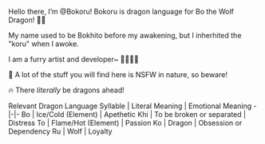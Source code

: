 Hello there, I’m @Bokoru! Bokoru is dragon language for Bo the Wolf Dragon! 🐺🐉

My name used to be Bokhito before my awakening, but I inherhited the "koru" when I awoke.

I am a furry artist and developer~ 🐺🎨👩‍💻

🔞 A lot of the stuff you will find here is NSFW in nature, so beware!

🔥 There *literally* be dragons ahead!

Relevant Dragon Language
Syllable | Literal Meaning | Emotional Meaning
-|-|-
Bo | Ice/Cold (Element) | Apethetic
Khi | To be broken or separated | Distress
To | Flame/Hot (Element) | Passion
Ko | Dragon | Obsession or Dependency
Ru | Wolf | Loyalty
